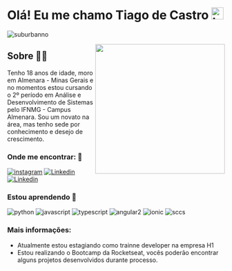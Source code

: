 # Olá! Eu me chamo Tiago de Castro  <img src="https://user-images.githubusercontent.com/1303154/88677602-1635ba80-d120-11ea-84d8-d263ba5fc3c0.gif" width="28px" alt="hi">
<p align="left"> <img src="https://komarev.com/ghpvc/?username=casmei&label=Profile%20views&color=28a464&style=flat" alt="suburbanno" /> </p>
<img align="right" width="300" src="https://i2.wp.com/allhtaccess.info/wp-content/uploads/2018/03/programming.gif?fit=1281%2C716&ssl=1" />


## Sobre :man_technologist:

Tenho 18 anos de idade, moro em Almenara - Minas Gerais e no momentos estou cursando o 2º período em Análise e Desenvolvimento de Sistemas pelo IFNMG - Campus Almenara. Sou um novato na área, mas tenho sede por conhecimento e desejo de crescimento.  

### Onde me encontrar: :speech_balloon:

[![instagram](https://img.shields.io/badge/Instagram-E4405F?style=flat-square&logo=instagram&logoColor=white)](https://www.instagram.com/tiago.cali/)
[![Linkedin](https://img.shields.io/badge/LinkedIn-0077B5?style=flat-square&logo=linkedin&logoColor=white)](https://www.linkedin.com/in/tiago-de-castro-lima-3814911b9/)
[![Linkedin](https://img.shields.io/badge/WhatsApp-25D366?style=flat-square&logo=whatsapp&logoColor=white)](https://api.whatsapp.com/send?phone=5533987056883&text=Ol%C3%A1%2C%20achei%20seu%20Github%20muito%20legal!)

### Estou aprendendo :open_book:
![python](https://img.shields.io/badge/Python-14354C?style=flat-square&logo=python&logoColor=white)
![javascript](https://img.shields.io/badge/JavaScript-323330?style=flat-squaree&logo=javascript&logoColor=F7DF1E)
![typescript](https://img.shields.io/badge/TypeScript-007ACC?style=flat-squaree&logo=typescript&logoColor=white)
![angular2](https://img.shields.io/badge/Angular-DD0031?style=flat-square&logo=angular&logoColor=white)
![ionic](https://img.shields.io/badge/Ionic-3880FF?style=flat-square&logo=ionic&logoColor=white)
![sccs](https://img.shields.io/badge/Sass-CC6699?style=flat-square&logo=sass&logoColor=white)

### Mais informações:
- Atualmente estou estagiando como trainne developer na empresa H1
- Estou realizando o Bootcamp da Rocketseat, vocês poderão encontrar alguns projetos desenvolvidos durante processo.
